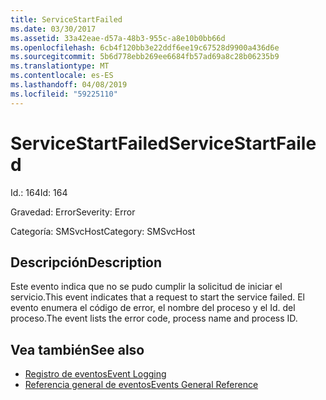 ```yaml
---
title: ServiceStartFailed
ms.date: 03/30/2017
ms.assetid: 33a42eae-d57a-48b3-955c-a8e10b0bb66d
ms.openlocfilehash: 6cb4f120bb3e22ddf6ee19c67528d9900a436d6e
ms.sourcegitcommit: 5b6d778ebb269ee6684fb57ad69a8c28b06235b9
ms.translationtype: MT
ms.contentlocale: es-ES
ms.lasthandoff: 04/08/2019
ms.locfileid: "59225110"
---
```

# <a name="servicestartfailed"></a><span data-ttu-id="b3c0f-102">ServiceStartFailed</span><span class="sxs-lookup"><span data-stu-id="b3c0f-102">ServiceStartFailed</span></span>
<span data-ttu-id="b3c0f-103">Id.: 164</span><span class="sxs-lookup"><span data-stu-id="b3c0f-103">Id: 164</span></span>  
  
 <span data-ttu-id="b3c0f-104">Gravedad: Error</span><span class="sxs-lookup"><span data-stu-id="b3c0f-104">Severity: Error</span></span>  
  
 <span data-ttu-id="b3c0f-105">Categoría: SMSvcHost</span><span class="sxs-lookup"><span data-stu-id="b3c0f-105">Category: SMSvcHost</span></span>  
  
## <a name="description"></a><span data-ttu-id="b3c0f-106">Descripción</span><span class="sxs-lookup"><span data-stu-id="b3c0f-106">Description</span></span>  
 <span data-ttu-id="b3c0f-107">Este evento indica que no se pudo cumplir la solicitud de iniciar el servicio.</span><span class="sxs-lookup"><span data-stu-id="b3c0f-107">This event indicates that a request to start the service failed.</span></span> <span data-ttu-id="b3c0f-108">El evento enumera el código de error, el nombre del proceso y el Id. del proceso.</span><span class="sxs-lookup"><span data-stu-id="b3c0f-108">The event lists the error code, process name and process ID.</span></span>  
  
## <a name="see-also"></a><span data-ttu-id="b3c0f-109">Vea también</span><span class="sxs-lookup"><span data-stu-id="b3c0f-109">See also</span></span>

- [<span data-ttu-id="b3c0f-110">Registro de eventos</span><span class="sxs-lookup"><span data-stu-id="b3c0f-110">Event Logging</span></span>](../../../../../docs/framework/wcf/diagnostics/event-logging/index.md)
- [<span data-ttu-id="b3c0f-111">Referencia general de eventos</span><span class="sxs-lookup"><span data-stu-id="b3c0f-111">Events General Reference</span></span>](../../../../../docs/framework/wcf/diagnostics/event-logging/events-general-reference.md)
